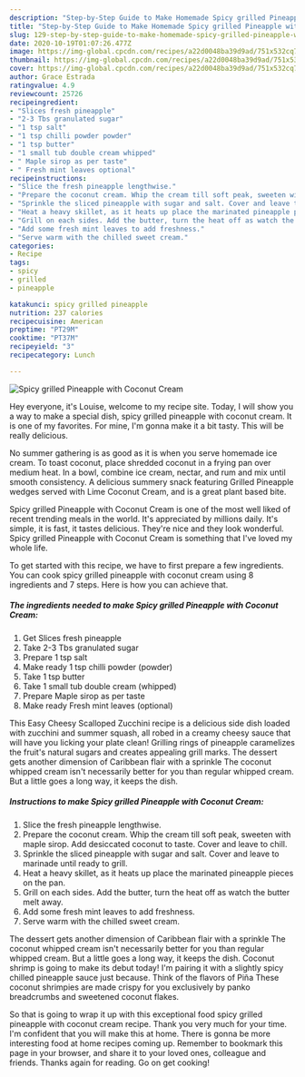 ```yaml
---
description: "Step-by-Step Guide to Make Homemade Spicy grilled Pineapple with Coconut Cream"
title: "Step-by-Step Guide to Make Homemade Spicy grilled Pineapple with Coconut Cream"
slug: 129-step-by-step-guide-to-make-homemade-spicy-grilled-pineapple-with-coconut-cream
date: 2020-10-19T01:07:26.477Z
image: https://img-global.cpcdn.com/recipes/a22d0048ba39d9ad/751x532cq70/spicy-grilled-pineapple-with-coconut-cream-recipe-main-photo.jpg
thumbnail: https://img-global.cpcdn.com/recipes/a22d0048ba39d9ad/751x532cq70/spicy-grilled-pineapple-with-coconut-cream-recipe-main-photo.jpg
cover: https://img-global.cpcdn.com/recipes/a22d0048ba39d9ad/751x532cq70/spicy-grilled-pineapple-with-coconut-cream-recipe-main-photo.jpg
author: Grace Estrada
ratingvalue: 4.9
reviewcount: 25726
recipeingredient:
- "Slices fresh pineapple"
- "2-3 Tbs granulated sugar"
- "1 tsp salt"
- "1 tsp chilli powder powder"
- "1 tsp butter"
- "1 small tub double cream whipped"
- " Maple sirop as per taste"
- " Fresh mint leaves optional"
recipeinstructions:
- "Slice the fresh pineapple lengthwise."
- "Prepare the coconut cream. Whip the cream till soft peak, sweeten with maple sirop. Add desiccated coconut to taste. Cover and leave to chill."
- "Sprinkle the sliced pineapple with sugar and salt. Cover and leave to marinade until ready to grill."
- "Heat a heavy skillet, as it heats up place the marinated pineapple pieces on the pan."
- "Grill on each sides. Add the butter, turn the heat off as watch the butter melt away."
- "Add some fresh mint leaves to add freshness."
- "Serve warm with the chilled sweet cream."
categories:
- Recipe
tags:
- spicy
- grilled
- pineapple

katakunci: spicy grilled pineapple 
nutrition: 237 calories
recipecuisine: American
preptime: "PT29M"
cooktime: "PT37M"
recipeyield: "3"
recipecategory: Lunch

---
```



![Spicy grilled Pineapple with Coconut Cream](https://img-global.cpcdn.com/recipes/a22d0048ba39d9ad/751x532cq70/spicy-grilled-pineapple-with-coconut-cream-recipe-main-photo.jpg)

Hey everyone, it's Louise, welcome to my recipe site. Today, I will show you a way to make a special dish, spicy grilled pineapple with coconut cream. It is one of my favorites. For mine, I'm gonna make it a bit tasty. This will be really delicious.

No summer gathering is as good as it is when you serve homemade ice cream. To toast coconut, place shredded coconut in a frying pan over medium heat. In a bowl, combine ice cream, nectar, and rum and mix until smooth consistency. A delicious summery snack featuring Grilled Pineapple wedges served with Lime Coconut Cream, and is a great plant based bite.

Spicy grilled Pineapple with Coconut Cream is one of the most well liked of recent trending meals in the world. It's appreciated by millions daily. It's simple, it is fast, it tastes delicious. They're nice and they look wonderful. Spicy grilled Pineapple with Coconut Cream is something that I've loved my whole life.


To get started with this recipe, we have to first prepare a few ingredients. You can cook spicy grilled pineapple with coconut cream using 8 ingredients and 7 steps. Here is how you can achieve that.

<!--inarticleads1-->

##### The ingredients needed to make Spicy grilled Pineapple with Coconut Cream:

1. Get Slices fresh pineapple
1. Take 2-3 Tbs granulated sugar
1. Prepare 1 tsp salt
1. Make ready 1 tsp chilli powder (powder)
1. Take 1 tsp butter
1. Take 1 small tub double cream (whipped)
1. Prepare  Maple sirop as per taste
1. Make ready  Fresh mint leaves (optional)


This Easy Cheesy Scalloped Zucchini recipe is a delicious side dish loaded with zucchini and summer squash, all robed in a creamy cheesy sauce that will have you licking your plate clean! Grilling rings of pineapple caramelizes the fruit&#39;s natural sugars and creates appealing grill marks. The dessert gets another dimension of Caribbean flair with a sprinkle The coconut whipped cream isn&#39;t necessarily better for you than regular whipped cream. But a little goes a long way, it keeps the dish. 

<!--inarticleads2-->

##### Instructions to make Spicy grilled Pineapple with Coconut Cream:

1. Slice the fresh pineapple lengthwise.
1. Prepare the coconut cream. Whip the cream till soft peak, sweeten with maple sirop. Add desiccated coconut to taste. Cover and leave to chill.
1. Sprinkle the sliced pineapple with sugar and salt. Cover and leave to marinade until ready to grill.
1. Heat a heavy skillet, as it heats up place the marinated pineapple pieces on the pan.
1. Grill on each sides. Add the butter, turn the heat off as watch the butter melt away.
1. Add some fresh mint leaves to add freshness.
1. Serve warm with the chilled sweet cream.


The dessert gets another dimension of Caribbean flair with a sprinkle The coconut whipped cream isn&#39;t necessarily better for you than regular whipped cream. But a little goes a long way, it keeps the dish. Coconut shrimp is going to make its debut today! I&#39;m pairing it with a slightly spicy chilled pineapple sauce just because. Think of the flavors of Piña These coconut shrimpies are made crispy for you exclusively by panko breadcrumbs and sweetened coconut flakes. 

So that is going to wrap it up with this exceptional food spicy grilled pineapple with coconut cream recipe. Thank you very much for your time. I'm confident that you will make this at home. There is gonna be more interesting food at home recipes coming up. Remember to bookmark this page in your browser, and share it to your loved ones, colleague and friends. Thanks again for reading. Go on get cooking!
